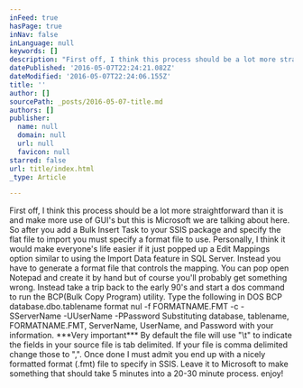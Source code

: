 ```yaml
---
inFeed: true
hasPage: true
inNav: false
inLanguage: null
keywords: []
description: "First off, I think this process should be a lot more straightforward than it is and make more use of GUI’s but this is Microsoft we are talking about here. So after you add a Bulk Insert Task to your SSIS package and specify the flat file to import you must specify a format file to use. Personally, I think it would make everyone’s life easier if it just popped up a Edit Mappings option similar to using the Import Data feature in SQL Server. Instead you have to generate a format file that controls the mapping. You can pop open Notepad and create it by hand but of course you’ll probably get something wrong. Instead take a trip back to the early 90’s and start a dos command to run the BCP(Bulk Copy Program) utility. Type the following in DOS BCP database.dbo.tablename format nul -f FORMATNAME.FMT -c -SServerName -UUserName -PPassword Substituting database, tablename, FORMATNAME.FMT, ServerName, UserName, and Password with your information. ***Very important*** By default the file will use “\\t” to indicate the fields in your source file is tab delimited. If your file is comma delimited change those to “,”. Once done I must admit you end up with a nicely formatted format (.fmt) file to specify in SSIS. Leave it to Microsoft to make something that should take 5 minutes into a 20-30 minute process. enjoy!"
datePublished: '2016-05-07T22:24:21.082Z'
dateModified: '2016-05-07T22:24:06.155Z'
title: ''
author: []
sourcePath: _posts/2016-05-07-title.md
authors: []
publisher:
  name: null
  domain: null
  url: null
  favicon: null
starred: false
url: title/index.html
_type: Article

---
```

First off, I think this process should be a lot more straightforward than it is and make more use of GUI's but this is Microsoft we are talking about here. So after you add a Bulk Insert Task to your SSIS package and specify the flat file to import you must specify a format file to use. Personally, I think it would make everyone's life easier if it just popped up a Edit Mappings option similar to using the Import Data feature in SQL Server. Instead you have to generate a format file that controls the mapping. You can pop open Notepad and create it by hand but of course you'll probably get something wrong. Instead take a trip back to the early 90's and start a dos command to run the BCP(Bulk Copy Program) utility. Type the following in DOS BCP database.dbo.tablename format nul -f FORMATNAME.FMT -c -SServerName -UUserName -PPassword Substituting database, tablename, FORMATNAME.FMT, ServerName, UserName, and Password with your information. \*\*\*Very important\*\*\* By default the file will use "\\t" to indicate the fields in your source file is tab delimited. If your file is comma delimited change those to ",". Once done I must admit you end up with a nicely formatted format (.fmt) file to specify in SSIS. Leave it to Microsoft to make something that should take 5 minutes into a 20-30 minute process. enjoy!